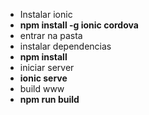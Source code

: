 - Instalar ionic
- <b>npm install -g ionic cordova</b>
- entrar na pasta
- instalar dependencias 
- <b>npm install</b>
- iniciar server
- <b>ionic serve</b>
- build www
- <b>npm run build</b>